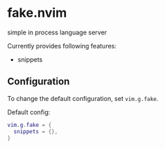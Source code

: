 # fake.nvim
simple in process language server

Currently provides following features:

- snippets

## Configuration
To change the default configuration, set `vim.g.fake`.

Default config:
```lua
vim.g.fake = {
  snippets = {},
}
```

